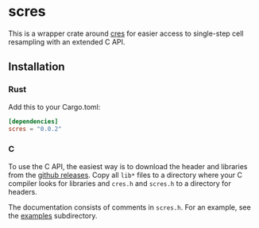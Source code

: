 scres
=====

This is a wrapper crate around [cres](https://crates.io/crates/cres)
for easier access to single-step cell resampling with an extended C
API.

Installation
------------

### Rust

Add this to your Cargo.toml:

```toml
[dependencies]
scres = "0.0.2"
```

### C

To use the C API, the easiest way is to download the header and
libraries from the [github
releases](https://github.com/a-maier/scres/releases). Copy all `lib*`
files to a directory where your C compiler looks for libraries and
`cres.h` and `scres.h` to a directory for headers.

The documentation consists of comments in `scres.h`. For an example,
see the
[examples](https://github.com/a-maier/cres/tree/master/examples)
subdirectory.
